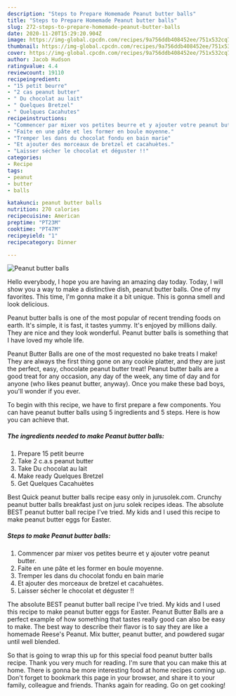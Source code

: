 ```yaml
---
description: "Steps to Prepare Homemade Peanut butter balls"
title: "Steps to Prepare Homemade Peanut butter balls"
slug: 272-steps-to-prepare-homemade-peanut-butter-balls
date: 2020-11-20T15:29:20.904Z
image: https://img-global.cpcdn.com/recipes/9a756ddb408452ee/751x532cq70/peanut-butter-balls-photo-principale-de-la-recette.jpg
thumbnail: https://img-global.cpcdn.com/recipes/9a756ddb408452ee/751x532cq70/peanut-butter-balls-photo-principale-de-la-recette.jpg
cover: https://img-global.cpcdn.com/recipes/9a756ddb408452ee/751x532cq70/peanut-butter-balls-photo-principale-de-la-recette.jpg
author: Jacob Hudson
ratingvalue: 4.4
reviewcount: 19110
recipeingredient:
- "15 petit beurre"
- "2 cas peanut butter"
- " Du chocolat au lait"
- " Quelques Bretzel"
- " Quelques Cacahutes"
recipeinstructions:
- "Commencer par mixer vos petites beurre et y ajouter votre peanut butter."
- "Faite en une pâte et les former en boule moyenne."
- "Tremper les dans du chocolat fondu en bain marie"
- "Et ajouter des morceaux de bretzel et cacahuètes."
- "Laisser sécher le chocolat et déguster !!"
categories:
- Recipe
tags:
- peanut
- butter
- balls

katakunci: peanut butter balls 
nutrition: 270 calories
recipecuisine: American
preptime: "PT23M"
cooktime: "PT47M"
recipeyield: "1"
recipecategory: Dinner

---
```



![Peanut butter balls](https://img-global.cpcdn.com/recipes/9a756ddb408452ee/751x532cq70/peanut-butter-balls-photo-principale-de-la-recette.jpg)

Hello everybody, I hope you are having an amazing day today. Today, I will show you a way to make a distinctive dish, peanut butter balls. One of my favorites. This time, I'm gonna make it a bit unique. This is gonna smell and look delicious.

Peanut butter balls is one of the most popular of recent trending foods on earth. It's simple, it is fast, it tastes yummy. It's enjoyed by millions daily. They are nice and they look wonderful. Peanut butter balls is something that I have loved my whole life.

Peanut Butter Balls are one of the most requested no bake treats I make! They are always the first thing gone on any cookie platter, and they are just the perfect, easy, chocolate peanut butter treat! Peanut butter balls are a good treat for any occasion, any day of the week, any time of day and for anyone (who likes peanut butter, anyway). Once you make these bad boys, you&#39;ll wonder if you ever.


To begin with this recipe, we have to first prepare a few components. You can have peanut butter balls using 5 ingredients and 5 steps. Here is how you can achieve that.

<!--inarticleads1-->

##### The ingredients needed to make Peanut butter balls:

1. Prepare 15 petit beurre
1. Take 2 c.a.s peanut butter
1. Take  Du chocolat au lait
1. Make ready  Quelques Bretzel
1. Get  Quelques Cacahuètes


Best Quick peanut butter balls recipe easy only in jurusolek.com. Crunchy peanut butter balls breakfast just on juru solek recipes ideas. The absolute BEST peanut butter ball recipe I&#39;ve tried. My kids and I used this recipe to make peanut butter eggs for Easter. 

<!--inarticleads2-->

##### Steps to make Peanut butter balls:

1. Commencer par mixer vos petites beurre et y ajouter votre peanut butter.
1. Faite en une pâte et les former en boule moyenne.
1. Tremper les dans du chocolat fondu en bain marie
1. Et ajouter des morceaux de bretzel et cacahuètes.
1. Laisser sécher le chocolat et déguster !!


The absolute BEST peanut butter ball recipe I&#39;ve tried. My kids and I used this recipe to make peanut butter eggs for Easter. Peanut Butter Balls are a perfect example of how something that tastes really good can also be easy to make. The best way to describe their flavor is to say they are like a homemade Reese&#39;s Peanut. Mix butter, peanut butter, and powdered sugar until well blended. 

So that is going to wrap this up for this special food peanut butter balls recipe. Thank you very much for reading. I'm sure that you can make this at home. There is gonna be more interesting food at home recipes coming up. Don't forget to bookmark this page in your browser, and share it to your family, colleague and friends. Thanks again for reading. Go on get cooking!
